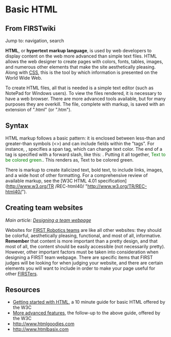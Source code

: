 # Basic HTML

## From FIRSTwiki

Jump to: navigation, search

**HTML**, or **hypertext markup language**, is used by web developers to display content on the web more advanced than simple text files. HTML allows the web designer to create pages with colors, fonts, tables, images, and numerous other elements that make the site aesthetically pleasing. Along with [CSS](/index.php?title=CSS&action=edit "CSS"), this is the tool by which information is presented on the World Wide Web.

To create HTML files, all that is needed is a simple text editor (such as NotePad for Windows users). To view the files rendered, it is necessary to have a web browser. There are more advanced tools available, but for many purposes they are overkill. The file, complete with markup, is saved with an extension of ".html" (or ".htm").

## Syntax

HTML markup follows a basic pattern: it is enclosed between less-than and greater-than symbols (<>) and can include fields within the "tags". For instance, <span>, specifies a span tag, which can change text color. The end of a tag is specified with a forward slash, like this: </span>. Putting it all together, <span style="color:green;">Text to be colored green.</span>. This renders as, Text to be colored green.

There is markup to create italicized text, bold text, to include links, images, and a wide host of other formatting. For a comprehensive review of available markup, see the [W3C HTML 4.01 specification](http://www.w3.org/TR
/REC-html40/ "http://www.w3.org/TR/REC-html40/").

## Creating team websites

_Main article: [Designing a team webpage](Designing_a_team_webpage "Designing a team webpage")_

Websites for [FIRST Robotics teams](FIRST_Robotics_Team "FIRST
Robotics Team") are like all other websites: they should be colorful, aesthetically pleasing, functional, and most of all, informative. **Remember** that content is more important than a pretty design, and that most of all, the content should be easily accessible (not necessarily pretty). However, other important factors must be taken into consideration when designing a FIRST team webpage. There are specific items that FIRST judges will be looking for when judging your website, and there are certain elements you will want to include in order to make your page useful for other [FIRSTers](FIRSTer "FIRSTer").

## Resources

- [Getting started with HTML](http://www.w3.org/MarkUp/Guide/ "http://www.w3.org/MarkUp/Guide/"), a 10 minute guide for basic HTML offered by the W3C
- [More advanced features](http://www.w3.org/MarkUp/Guide/Advanced.html "http://www.w3.org/MarkUp/Guide/Advanced.html"), the follow-up to the above guide, offered by the W3C
- <http://www.htmlgoodies.com>
- <http://www.htmlbasix.com>

